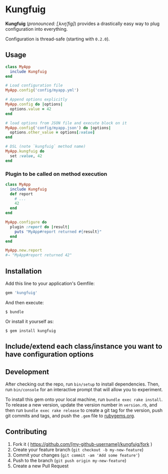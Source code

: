 # Kungfuig

**Kungfuig** (_pronounced: [ˌkʌŋˈfig]_) provides a drastically easy way to plug configuration into everything.

Configuration is thread-safe (starting with `0.2.0`).

## Usage

```ruby
class MyApp
  include Kungfuig
end

# Load configuration file
MyApp.config('config/myapp.yml')

# Append options explicitly
MyApp.config do |options|
  options.value = 42
end

# load options from JSON file and execute block on it
MyApp.config('config/myapp.json') do |options|
  options.other_value = options[:value]
end

# DSL (note `kungfuig` method name)
MyApp.kungfuig do
  set :value, 42
end
```

### Plugin to be called on method execution

```ruby
class MyApp
  include Kungfuig
  def report
    # ...
    42
  end
end

MyApp.configure do
  plugin :report do |result|
    puts "MyApp#report returned #{result}"
  end
end

MyApp.new.report
#⇒ "MyApp#report returned 42"
```

## Installation

Add this line to your application's Gemfile:

```ruby
gem 'kungfuig'
```

And then execute:

    $ bundle

Or install it yourself as:

    $ gem install kungfuig

## Include/extend each class/instance you want to have configuration options

## Development

After checking out the repo, run `bin/setup` to install dependencies. Then, run `bin/console` for an interactive prompt that will allow you to experiment.

To install this gem onto your local machine, run `bundle exec rake install`. To release a new version, update the version number in `version.rb`, and then run `bundle exec rake release` to create a git tag for the version, push git commits and tags, and push the `.gem` file to [rubygems.org](https://rubygems.org).

## Contributing

1. Fork it ( https://github.com/[my-github-username]/kungfuig/fork )
2. Create your feature branch (`git checkout -b my-new-feature`)
3. Commit your changes (`git commit -am 'Add some feature'`)
4. Push to the branch (`git push origin my-new-feature`)
5. Create a new Pull Request
